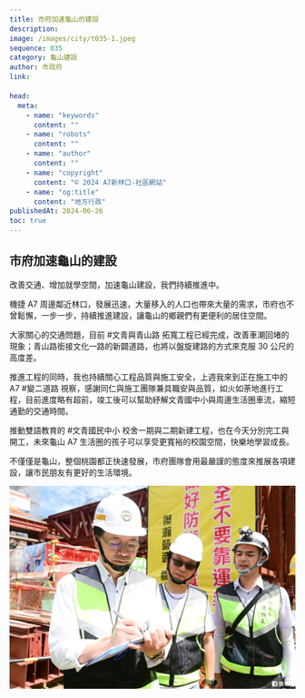 ```yaml
---
title: 市府加速龜山的建設
description:
image: /images/city/t035-1.jpeg
sequence: 035
category: 龜山建設
author: 市政府
link:

head:
  meta:
    - name: "keywords"
      content: ""
    - name: "robots"
      content: ""
    - name: "author"
      content: ""
    - name: "copyright"
      content: "© 2024 A7新林口-社區網站"
    - name: "og:title"
      content: "地方行政"
publishedAt: 2024-06-26
toc: true
---
```


## 市府加速龜山的建設

改善交通、增加就學空間，加速龜山建設，我們持續推進中。

機捷 A7 周邊鄰近林口，發展迅速，大量移入的人口也帶來大量的需求，市府也不曾鬆懈，一步一步，持續推進建設，讓龜山的鄉親們有更便利的居住空間。

大家關心的交通問題，目前 #文青與青山路 拓寬工程已經完成，改善車潮回堵的現象；青山路銜接文化一路的新闢道路，也將以盤旋建路的方式來克服 30 公尺的高度差。

推進工程的同時，我也持續關心工程品質與施工安全，上週我來到正在施工中的 A7 #變二道路 視察，感謝同仁與施工團隊兼具職安與品質，如火如荼地進行工程，目前進度略有超前，竣工後可以幫助紓解文青國中小與周邊生活圈車流，縮短通勤的交通時間。

推動雙語教育的 #文青國民中小 校舍一期與二期新建工程，也在今天分別完工與開工，未來龜山 A7 生活圈的孩子可以享受更寬裕的校園空間，快樂地學習成長。

不僅僅是龜山，整個桃園都正快速發展，市府團隊會用最嚴謹的態度來推展各項建設，讓市民朋友有更好的生活環境。

![t035-1.jpeg](/images/city/t035-1.jpeg)
